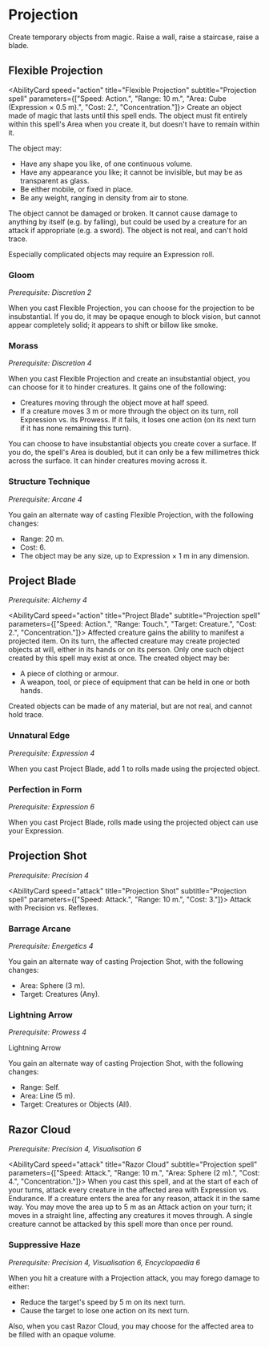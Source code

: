 # Projection

Create temporary objects from magic. Raise a wall, raise a staircase, raise a blade.

## Flexible Projection

<AbilityCard
speed="action"
title="Flexible Projection"
subtitle="Projection spell"
parameters={["Speed: Action.", "Range: 10 m.", "Area: Cube (Expression × 0.5 m).", "Cost: 2.", "Concentration."]}>
Create an object made of magic that lasts until this spell ends. The object must fit entirely within this spell's Area when you create it, but doesn't have to remain within it.

The object may:

- Have any shape you like, of one continuous volume.
- Have any appearance you like; it cannot be invisible, but may be as transparent as glass.
- Be either mobile, or fixed in place.
- Be any weight, ranging in density from air to stone.

The object cannot be damaged or broken. It cannot cause damage to anything by itself (e.g. by falling), but could be used by a creature for an attack if appropriate (e.g. a sword). The object is not real, and can't hold trace.

Especially complicated objects may require an Expression roll.
</AbilityCard>

### Gloom

_Prerequisite: Discretion 2_

<AbilityCard
speed="enhancement"
title="Gloom"
subtitle="Spell enhancement">
When you cast Flexible Projection, you can choose for the projection to be insubstantial. If you do, it may be opaque enough to block vision, but cannot appear completely solid; it appears to shift or billow like smoke.
</AbilityCard>

### Morass

_Prerequisite: Discretion 4_

<AbilityCard
speed="enhancement"
title="Morass"
subtitle="Spell enhancement">
When you cast Flexible Projection and create an insubstantial object, you can choose for it to hinder creatures. It gains one of the following:

- Creatures moving through the object move at half speed.
- If a creature moves 3 m or more through the object on its turn, roll Expression vs. its Prowess. If it fails, it loses one action (on its next turn if it has none remaining this turn).

You can choose to have insubstantial objects you create cover a surface. If you do, the spell's Area is doubled, but it can only be a few millimetres thick across the surface. It can hinder creatures moving across it.
</AbilityCard>

### Structure Technique

_Prerequisite: Arcane 4_

<AbilityCard
speed="alternate"
title="Structure Technique"
subtitle="Alternate spell">
You gain an alternate way of casting Flexible Projection, with the following changes:

- Range: 20 m.
- Cost: 6.
- The object may be any size, up to Expression × 1 m in any dimension.

</AbilityCard>

## Project Blade

_Prerequisite: Alchemy 4_

<AbilityCard
speed="action"
title="Project Blade"
subtitle="Projection spell"
parameters={["Speed: Action.", "Range: Touch.", "Target: Creature.", "Cost: 2.", "Concentration."]}>
Affected creature gains the ability to manifest a projected item. On its turn, the affected creature may create projected objects at will, either in its hands or on its person. Only one such object created by this spell may exist at once.
The created object may be:

- A piece of clothing or armour.
- A weapon, tool, or piece of equipment that can be held in one or both hands.

Created objects can be made of any material, but are not real, and cannot hold trace.
</AbilityCard>

### Unnatural Edge

_Prerequisite: Expression 4_

<AbilityCard
speed="enhancement"
title="Unnatural Edge"
subtitle="Spell enhancement">
When you cast Project Blade, add 1 to rolls made using the projected object.
</AbilityCard>

### Perfection in Form

_Prerequisite: Expression 6_

<AbilityCard
speed="enhancement"
title="Perfection in Form"
subtitle="Spell enhancement">
When you cast Project Blade, rolls made using the projected object can use your Expression.
</AbilityCard>

## Projection Shot

_Prerequisite: Precision 4_

<AbilityCard
speed="attack"
title="Projection Shot"
subtitle="Projection spell"
parameters={["Speed: Attack.", "Range: 10 m.", "Cost: 3."]}>
Attack with Precision vs. Reflexes.
</AbilityCard>

### Barrage Arcane

_Prerequisite: Energetics 4_

<AbilityCard
speed="alternate"
title="Barrage Arcane"
subtitle="Alternate spell">
You gain an alternate way of casting Projection Shot, with the following changes:

- Area: Sphere (3 m).
- Target: Creatures (Any).

</AbilityCard>

### Lightning Arrow

_Prerequisite: Prowess 4_

Lightning Arrow

<AbilityCard
speed="alternate"
title="Lightning Arrow"
subtitle="Alternate spell">
You gain an alternate way of casting Projection Shot, with the following changes:

- Range: Self.
- Area: Line (5 m).
- Target: Creatures or Objects (All).

</AbilityCard>

## Razor Cloud

_Prerequisite: Precision 4, Visualisation 6_

<AbilityCard
speed="attack"
title="Razor Cloud"
subtitle="Projection spell"
parameters={["Speed: Attack.", "Range: 10 m.", "Area: Sphere (2 m).", "Cost: 4.", "Concentration."]}>
When you cast this spell, and at the start of each of your turns, attack every creature in the affected area with Expression vs. Endurance. If a creature enters the area for any reason, attack it in the same way. You may move the area up to 5 m as an Attack action on your turn; it moves in a straight line, affecting any creatures it moves through. A single creature cannot be attacked by this spell more than once per round.
</AbilityCard>

### Suppressive Haze

_Prerequisite: Precision 4, Visualisation 6, Encyclopaedia 6_

<AbilityCard
speed="enhancement"
title="Suppressive Haze"
subtitle="Spell enhancement">
When you hit a creature with a Projection attack, you may forego damage to either:

- Reduce the target's speed by 5 m on its next turn.
- Cause the target to lose one action on its next turn.

Also, when you cast Razor Cloud, you may choose for the affected area to be filled with an opaque volume.
</AbilityCard>
